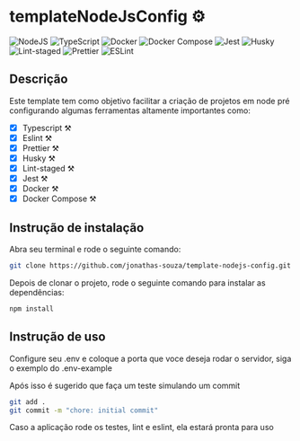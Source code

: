 # templateNodeJsConfig ⚙️

![NodeJS](https://img.shields.io/badge/node.js-6DA55F?style=for-the-badge&logo=node.js&logoColor=white) ![TypeScript](https://img.shields.io/badge/typescript-%23007ACC.svg?style=for-the-badge&logo=typescript&logoColor=white) ![Docker](https://img.shields.io/badge/docker-%23004284B.svg?style=for-the-badge&logo=docker&logoColor=white) ![Docker Compose](https://img.shields.io/badge/docker%20compose-%23004284B.svg?style=for-the-badge&logo=docker&logoColor=white) ![Jest](https://img.shields.io/badge/jest-%23C21325.svg?style=for-the-badge&logo=jest&logoColor=white) ![Husky](https://img.shields.io/badge/husky-%234000C7.svg?style=for-the-badge&logo=husky&logoColor=white) ![Lint-staged](https://img.shields.io/badge/lint--staged-%23E50000.svg?style=for-the-badge&logo=lint-staged&logoColor=white) ![Prettier](https://img.shields.io/badge/prettier-1B1E24.svg?style=for-the-badge&logo=prettier&logoColor=white) ![ESLint](https://img.shields.io/badge/ESLint-4B3263?style=for-the-badge&logo=eslint&logoColor=white)


## Descrição

Este template tem como objetivo facilitar a criação de projetos em node pré configurando algumas ferramentas altamente importantes como:

- [x] Typescript ⚒️
- [x] Eslint ⚒️
- [x] Prettier ⚒️
- [x] Husky ⚒️
- [x] Lint-staged ⚒️
- [x] Jest ⚒️
- [x] Docker ⚒️
- [x] Docker Compose ⚒️

## Instrução de instalação

Abra seu terminal e rode o seguinte comando:

```bash
git clone https://github.com/jonathas-souza/template-nodejs-config.git
```

Depois de clonar o projeto, rode o seguinte comando para instalar as dependências:

```bash
npm install
```

## Instrução de uso

Configure seu .env e coloque a porta que voce deseja rodar o servidor, siga o exemplo do .env-example

Após isso é sugerido que faça um teste simulando um commit

```bash
git add .
git commit -m "chore: initial commit"
```

Caso a aplicação rode os testes, lint e eslint, ela estará pronta para uso
